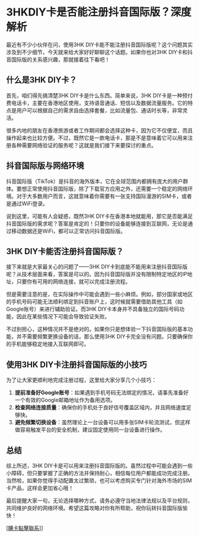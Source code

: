 # 3HKDIY卡是否能注册抖音国际版？深度解析

最近有不少小伙伴在问，使用3HK DIY卡能不能注册抖音国际版呢？这个问题其实涉及到不少细节，今天就来给大家好好聊聊这个话题。如果你也对3HK DIY卡和抖音国际版的关系感兴趣，那就接着往下看吧！

## 什么是3HK DIY卡？

首先，咱们得先搞清楚3HK DIY卡是什么东西。简单来说，3HK DIY卡是一种预付费电话卡，主要在香港地区使用，支持语音通话、短信以及数据流量服务。它的特点是用户可以根据自己的需求自由选择套餐，比如流量包、通话时长等，非常灵活。

很多内地的朋友在香港旅游或者工作期间都会选择这种卡，因为它不仅便宜，而且操作起来也比较方便。不过，既然它是一款电话卡，那是不是意味着它可以用来注册各种需要网络验证的服务呢？这就是我们接下来要探讨的重点。

## 抖音国际版与网络环境

抖音国际版（TikTok）是抖音的海外版本，它在全球范围内都拥有庞大的用户群体。要想正常使用抖音国际版，除了下载官方应用之外，还需要一个稳定的网络环境。对于大多数用户而言，这就意味着你需要有一张支持国际漫游的SIM卡，或者是通过WiFi登录。

说到这里，可能有人会疑惑，既然3HK DIY卡在香港本地就能用，那它是否能满足抖音国际版的需求呢？答案是肯定的！只要你的设备能够连接到互联网，无论是通过移动数据还是WiFi，都可以正常访问抖音国际版。

## 3HK DIY卡能否注册抖音国际版？

接下来就是大家最关心的问题了——3HK DIY卡到底能不能用来注册抖音国际版呢？从技术层面来看，答案是可以的。因为抖音国际版并没有限制特定地区的IP地址，只要你有可用的网络连接，就可以完成注册流程。

但是需要注意的是，在实际操作中可能会遇到一些小麻烦。例如，部分国家或地区的手机号码可能无法顺利绑定到抖音账户上，这时候就需要借助其他工具（如Google账号）来进行辅助验证。而3HK DIY卡本身并不具备独立的国际号码功能，因此在某些情况下可能会导致验证失败。

不过别担心，这种情况并不是绝对的。如果你只是想体验一下抖音国际版的基本功能，并不需要频繁更换设备的话，那么使用3HK DIY卡完全没有问题。只要确保你的手机能够稳定地接入互联网即可。

## 使用3HK DIY卡注册抖音国际版的小技巧

为了让大家更顺利地完成注册过程，这里给大家分享几个小技巧：

1. **提前准备好Google账号**：如果遇到手机号码无法绑定的情况，请事先准备好一个有效的Google邮箱地址作为备用选项。
2. **检查网络连接质量**：确保你的手机处于良好信号覆盖区域内，并且网络速度足够快。
3. **避免频繁切换设备**：虽然理论上一台设备可以用多张SIM卡轮流测试，但这样做容易触发平台的安全机制，建议固定使用同一台设备进行操作。

## 总结

综上所述，3HK DIY卡是可以用来注册抖音国际版的。虽然过程中可能会遇到一些小障碍，但只要掌握了正确的方法并保持耐心，相信每位用户都能成功完成注册。当然啦，如果你觉得手动配置太过繁琐，也可以考虑购买专门针对海外市场的SIM卡产品，这样会更加省心哦！

最后提醒大家一句，无论选择哪种方式，请务必遵守当地法律法规以及平台规则，共同维护良好的网络环境。希望这篇攻略对你有所帮助，祝你玩转抖音国际版愉快！

[[購卡點擊聯系](https://t.me/s/esim1088)]]